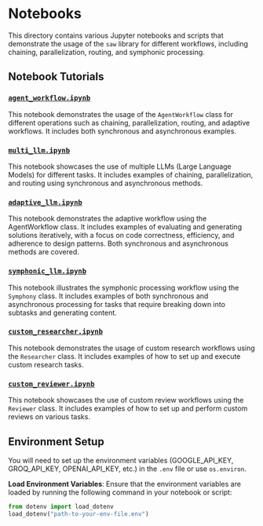 # Notebooks
This directory contains various Jupyter notebooks and scripts that demonstrate
the usage of the `saw` library for different workflows, including
chaining, parallelization, routing, and symphonic processing.

## Notebook Tutorials

### [`agent_workflow.ipynb`](./agent_workflow.ipynb)
This notebook demonstrates the usage of the `AgentWorkflow` class for different
operations such as chaining, parallelization, routing, and adaptive workflows.
It includes both synchronous and asynchronous examples.

### [`multi_llm.ipynb`](./multi_llm.ipynb)
This notebook showcases the use of multiple LLMs (Large Language Models) for
different tasks. It includes examples of chaining, parallelization, and
routing using synchronous and asynchronous methods.

### [`adaptive_llm.ipynb`](./adaptive_llm.ipynb)
This notebook demonstrates the adaptive workflow using the AgentWorkflow class.
It includes examples of evaluating and generating solutions iteratively, with
a focus on code correctness, efficiency, and adherence to design patterns.
Both synchronous and asynchronous methods are covered.

### [`symphonic_llm.ipynb`](./symphonic_llm.ipynb)
This notebook illustrates the symphonic processing workflow using the
`Symphony` class. It includes examples of both synchronous and asynchronous
processing for tasks that require breaking down into subtasks and generating
content.

### [`custom_researcher.ipynb`](./custom_researcher.ipynb)
This notebook demonstrates the usage of custom research workflows using the
`Researcher` class. It includes examples of how to set up and execute custom
research tasks.

### [`custom_reviewer.ipynb`](./custom_reviewer.ipynb)
This notebook showcases the use of custom review workflows using the
`Reviewer` class. It includes examples of how to set up and perform custom
reviews on various tasks.

## Environment Setup

You will need to set up the environment variables (GOOGLE_API_KEY, 
GROQ_API_KEY, OPENAI_API_KEY, etc.) in the `.env` file or use `os.environ`.

**Load Environment Variables**: Ensure that the environment variables are
loaded by running the following command in your notebook or script:
```python
from dotenv import load_dotenv
load_dotenv("path-to-your-env-file.env")
```